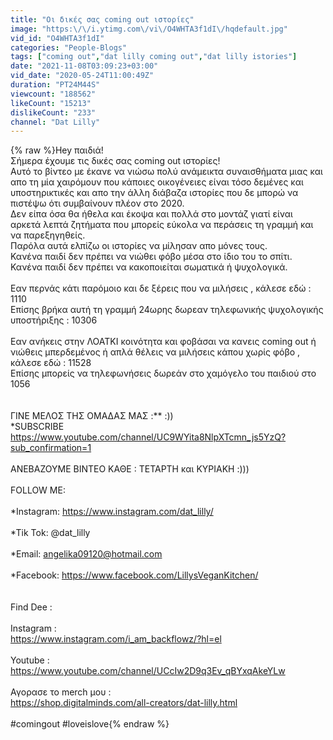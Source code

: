 ```yaml
---
title: "Οι δικές σας coming out ιστορίες"
image: "https:\/\/i.ytimg.com\/vi\/O4WHTA3f1dI\/hqdefault.jpg"
vid_id: "O4WHTA3f1dI"
categories: "People-Blogs"
tags: ["coming out","dat lilly coming out","dat lilly istories"]
date: "2021-11-08T03:09:23+03:00"
vid_date: "2020-05-24T11:00:49Z"
duration: "PT24M44S"
viewcount: "188562"
likeCount: "15213"
dislikeCount: "233"
channel: "Dat Lilly"
---
```

{% raw %}Hey παιδιά!<br />Σήμερα έχουμε τις δικές σας coming out ιστορίες!<br />Αυτό το βίντεο με έκανε να νιώσω πολύ ανάμεικτα συναισθήματα μιας και απο τη μία χαιρόμουν που κάποιες οικογένειες είναι τόσο δεμένες και υποστηρικτικές και απο την άλλη διάβαζα ιστορίες που δε μπορώ να πιστέψω ότι συμβαίνουν πλέον στο 2020.<br />Δεν είπα όσα θα ήθελα και έκοψα και πολλά στο μοντάζ γιατί είναι αρκετά λεπτά ζητήματα που μπορείς εύκολα να περάσεις τη γραμμή και να παρεξηγηθείς.<br />Παρόλα αυτά ελπίζω οι ιστορίες να μίλησαν απο μόνες τους.<br />Κανένα παιδί δεν πρέπει να νιώθει φόβο μέσα στο ίδιο του το σπίτι.<br />Κανένα παιδί δεν πρέπει να κακοποιείται σωματικά ή ψυχολογικά.<br /><br />Εαν περνάς κάτι παρόμοιο και δε ξέρεις που να μιλήσεις , κάλεσε εδώ :   1110<br />Επίσης βρήκα αυτή τη γραμμή 24ωρης δωρεαν τηλεφωνικής ψυχολογικής  υποστήριξης : 10306<br /><br />Εαν ανήκεις στην ΛΟΑΤΚΙ κοινότητα και φοβάσαι να κανεις coming out ή νιώθεις μπερδεμένος ή απλά θέλεις να μιλήσεις κάπου χωρίς φόβο , κάλεσε εδώ : 11528 <br />Επίσης μπορείς να τηλεφωνήσεις δωρεάν στο χαμόγελο του παιδιού στο 1056<br /><br /><br />ΓΙΝΕ ΜΕΛΟΣ ΤΗΣ ΟΜΑΔΑΣ ΜΑΣ  :** :))<br />*SUBSCRIBE<br /><a rel="nofollow" target="blank" href="https://www.youtube.com/channel/UC9WYita8NlpXTcmn_js5YzQ?sub_confirmation=1">https://www.youtube.com/channel/UC9WYita8NlpXTcmn_js5YzQ?sub_confirmation=1</a><br /><br />ΑΝΕΒΑΖΟΥΜΕ ΒΙΝΤΕΟ ΚΑΘΕ : ΤΕΤΑΡΤΗ και  ΚΥΡΙΑΚΗ  :)))<br /><br />FOLLOW ME: <br /><br />*Instagram: <a rel="nofollow" target="blank" href="https://www.instagram.com/dat_lilly/">https://www.instagram.com/dat_lilly/</a><br /><br />*Tik Tok: @dat_lilly<br /><br />*Email: angelika09120@hotmail.com<br /><br />*Facebook: <a rel="nofollow" target="blank" href="https://www.facebook.com/LillysVeganKitchen/">https://www.facebook.com/LillysVeganKitchen/</a><br /><br /><br />Find Dee : <br /><br />Instagram : <br /><a rel="nofollow" target="blank" href="https://www.instagram.com/i_am_backflowz/?hl=el">https://www.instagram.com/i_am_backflowz/?hl=el</a><br /><br />Youtube :  <br /><a rel="nofollow" target="blank" href="https://www.youtube.com/channel/UCcIw2D9q3Ev_qBYxqAkeYLw">https://www.youtube.com/channel/UCcIw2D9q3Ev_qBYxqAkeYLw</a><br /><br />Αγορασε το merch μου : <br /> <a rel="nofollow" target="blank" href="https://shop.digitalminds.com/all-creators/dat-lilly.html">https://shop.digitalminds.com/all-creators/dat-lilly.html</a><br /><br />#comingout #loveislove{% endraw %}
